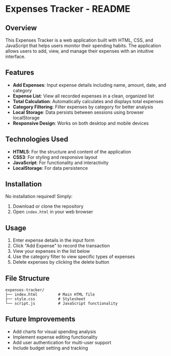# Expenses Tracker - README

## Overview
This Expenses Tracker is a web application built with HTML, CSS, and JavaScript that helps users monitor their spending habits. The application allows users to add, view, and manage their expenses with an intuitive interface.

## Features
- **Add Expenses**: Input expense details including name, amount, date, and category
- **Expense List**: View all recorded expenses in a clean, organized list
- **Total Calculation**: Automatically calculates and displays total expenses
- **Category Filtering**: Filter expenses by category for better analysis
- **Local Storage**: Data persists between sessions using browser localStorage
- **Responsive Design**: Works on both desktop and mobile devices

## Technologies Used
- **HTML5**: For the structure and content of the application
- **CSS3**: For styling and responsive layout
- **JavaScript**: For functionality and interactivity
- **LocalStorage**: For data persistence

## Installation
No installation required! Simply:
1. Download or clone the repository
2. Open `index.html` in your web browser

## Usage
1. Enter expense details in the input form
2. Click "Add Expense" to record the transaction
3. View your expenses in the list below
4. Use the category filter to view specific types of expenses
5. Delete expenses by clicking the delete button

## File Structure
```
expenses-tracker/
├── index.html         # Main HTML file
├── style.css          # Stylesheet
└── script.js          # JavaScript functionality
```

## Future Improvements
- Add charts for visual spending analysis
- Implement expense editing functionality
- Add user authentication for multi-user support
- Include budget setting and tracking


